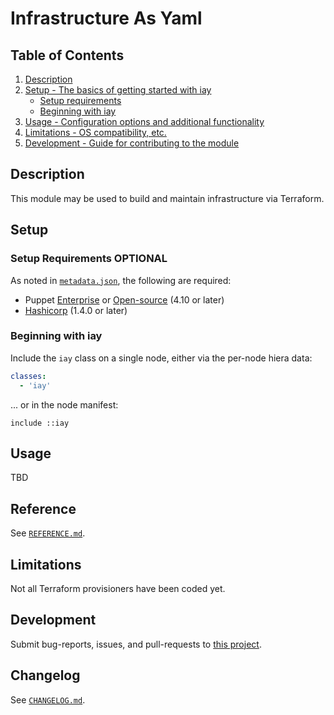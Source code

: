 # Infrastructure As Yaml

## Table of Contents

1. [Description](#description)
2. [Setup - The basics of getting started with iay](#setup)
    * [Setup requirements](#setup-requirements)
    * [Beginning with iay](#beginning-with-iay)
3. [Usage - Configuration options and additional functionality](#usage)
4. [Limitations - OS compatibility, etc.](#limitations)
5. [Development - Guide for contributing to the module](#development)

## Description

This module may be used to build and maintain infrastructure via Terraform.

## Setup

### Setup Requirements **OPTIONAL**

As noted in [`metadata.json`](
https://github.com/pillarsdotnet/puppet-iay/blob/master/metadata.json), the
following are required:

* Puppet [Enterprise](https://puppet.com/download-puppet-enterprise)
  or [Open-source](https://puppet.com/download-open-source-puppet) (4.10 or later)
* [Hashicorp](https://github.com/inkblot/hashicorp) (1.4.0 or later)

### Beginning with iay

Include the `iay` class on a single node, either via the per-node hiera data:

```yaml
classes:
  - 'iay'
```

... or in the node manifest:

```puppet
include ::iay
```

## Usage

TBD

## Reference

See [`REFERENCE.md`](https://github.com/pillarsdotnet/ansible-iay/blog/master/REFERENCE.md).

## Limitations

Not all Terraform provisioners have been coded yet.

## Development

Submit bug-reports, issues, and pull-requests to [this project](https://github.com/pillarsdotnet/puppet-iay).

## Changelog

See [`CHANGELOG.md`](https://github.com/pillarsdotnet/puppet-iay/blog/master/CHANGELOG.md).
